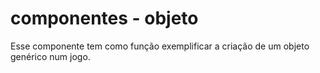 <h1>componentes - objeto</h1>

Esse componente tem como função exemplificar a criação de
um objeto genérico num jogo.